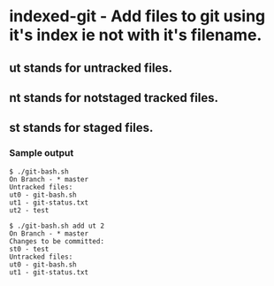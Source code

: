 # indexed-git - Add files to git using it's index ie not with it's filename.

## ut stands for untracked files.
##  nt stands for notstaged tracked files.
## st stands for staged files.

### Sample output
```
$ ./git-bash.sh 
On Branch - * master
Untracked files:
ut0 - git-bash.sh
ut1 - git-status.txt
ut2 - test

$ ./git-bash.sh add ut 2
On Branch - * master
Changes to be committed:
st0 - test
Untracked files:
ut0 - git-bash.sh
ut1 - git-status.txt
```
